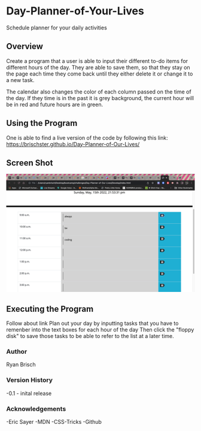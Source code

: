 # Day-Planner-of-Your-Lives

Schedule planner for your daily activities

## Overview

Create a program that a user is able to input their different to-do items for different hours of the day. They are able to save them, so that they stay on the page each time they come back until they either delete it or change it to a new task.

The calendar also changes the color of each column passed on the time of the day. If they time is in the past it is grey background, the current hour will be in red and future hours are in green.

## Using the Program

One is able to find a live version of the code by following this link: https://brischster.github.io/Day-Planner-of-Our-Lives/

## Screen Shot

![screen_shot](./Assets/Screen%20Shot%202022-05-15%20at%209.53.32%20PM.png)

## Executing the Program

Follow about link
Plan out your day by inputting tasks that you have to remenber into the text boxes for each hour of the day
Then click the "floppy disk" to save those tasks to be able to refer to the list at a later time.

### Author

Ryan Brisch

### Version History

-0.1 - inital release

### Acknowledgements

-Eric Sayer
-MDN
-CSS-Tricks
-Github
